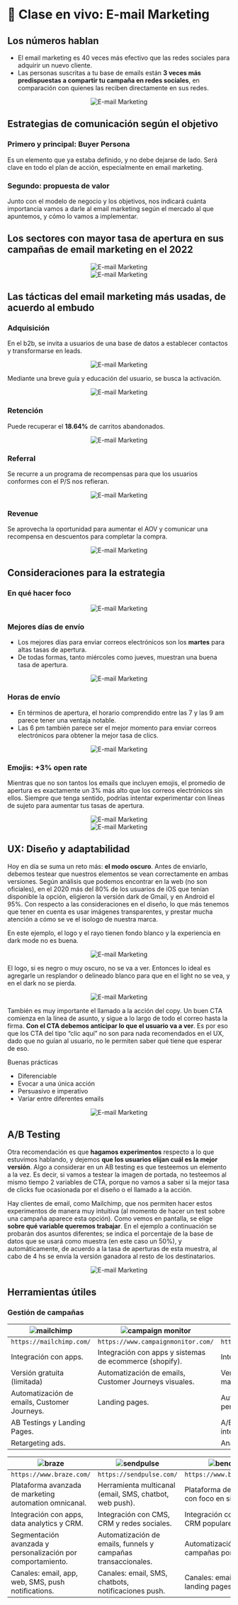 # ​​🎥​ Clase en vivo: E-mail Marketing

## Los números hablan
- El email marketing es 40 veces más efectivo que las redes sociales para adquirir un nuevo cliente.
- Las personas suscritas a tu base de emails están **3 veces más predispuestas a compartir tu campaña en redes sociales**, en comparación con quienes las reciben directamente en sus redes.

<div align="center"> <img src="./img/image-4.png" alt="E-mail Marketing"> </div>

## Estrategias de comunicación según el objetivo
### Primero y principal: Buyer Persona
Es un elemento que ya estaba definido, y no debe dejarse de lado. Será clave en todo el plan de acción, especialmente en email marketing.

### Segundo: propuesta de valor
Junto con el modelo de negocio y los objetivos, nos indicará cuánta importancia vamos a darle al email marketing según el mercado al que apuntemos, y cómo lo vamos a implementar.

## Los sectores con mayor tasa de apertura en sus campañas de email marketing en el 2022
<div align="center"> <img src="./img/image-5.png" alt="E-mail Marketing"> </div>

<div align="center"> <img src="./img/image-6.png" alt="E-mail Marketing"> </div>

## Las tácticas del email marketing más usadas, de acuerdo al embudo
### Adquisición
En el b2b, se invita a usuarios de una base de datos a establecer contactos y transformarse en leads.
<div align="center"> <img src="./img/image-7.png" alt="E-mail Marketing"> </div>

Mediante una breve guía y educación del usuario, se busca la activación.
<div align="center"> <img src="./img/image-8.png" alt="E-mail Marketing"> </div>

### Retención
Puede recuperar el **18.64%** de carritos abandonados.
<div align="center"> <img src="./img/image-9.png" alt="E-mail Marketing"> </div>

### Referral
Se recurre a un programa de recompensas para que los usuarios conformes con el P/S nos refieran.
<div align="center"> <img src="./img/image-10.png" alt="E-mail Marketing"> </div>

### Revenue
Se aprovecha la oportunidad para aumentar el AOV y comunicar una recompensa en descuentos para completar la compra.
<div align="center"> <img src="./img/image-11.png" alt="E-mail Marketing"> </div>   

## Consideraciones para la estrategia
### En qué hacer foco
<div align="center"> <img src="./img/image-12.png" alt="E-mail Marketing"> </div>   

### Mejores días de envío
- Los mejores días para enviar correos electrónicos son los **martes** para altas tasas de apertura.
- De todas formas, tanto miércoles como jueves, muestran una buena tasa de apertura.

<div align="center"> <img src="./img/image-13.png" alt="E-mail Marketing"> </div>   

### Horas de envío
- En términos de apertura, el horario comprendido entre las 7 y las 9 am parece tener una ventaja notable.
- Las 6 pm también parece ser el mejor momento para enviar correos electrónicos para obtener la mejor tasa de clics.

<div align="center"> <img src="./img/image-14.png" alt="E-mail Marketing"> </div>  

### Emojis: +3%  open rate
Mientras que no son tantos los emails que incluyen emojis, el promedio de apertura es exactamente un 3% más alto que los correos electrónicos sin ellos. Siempre que tenga sentido, podrías intentar experimentar con líneas de sujeto para aumentar tus tasas de apertura.
<div align="center"> <img src="./img/image-15.png" alt="E-mail Marketing"> </div>  
<div align="center"> <img src="./img/image-16.png" alt="E-mail Marketing"> </div>  

## UX: Diseño y adaptabilidad
Hoy en día se suma un reto más: **el modo oscuro**. Antes de enviarlo, debemos testear que nuestros elementos se vean correctamente en ambas versiones. 
Según análisis que podemos encontrar en la web (no son oficiales), en el 2020 más del 80% de los usuarios de iOS que tenían disponible la opción, eligieron la versión dark de Gmail, y en Android el 95%.
Con respecto a las consideraciones en el diseño, lo que más tenemos que tener en cuenta es usar imágenes transparentes, y prestar mucha atención a cómo se ve el isologo de nuestra marca. 

En este ejemplo, el logo y el rayo tienen fondo blanco y la experiencia en dark mode no es buena.
<div align="center"> <img src="./img/image-17.png" alt="E-mail Marketing"> </div>  

El logo, si es negro o muy oscuro, no se va a ver. Entonces lo ideal es agregarle un resplandor o delineado blanco para que en el light no se vea, y en el dark no se pierda. 

<div align="center"> <img src="./img/image-18.png" alt="E-mail Marketing"> </div>  

También es muy importante el llamado a la acción del copy. Un buen CTA comienza en la línea de asunto, y sigue a lo largo de todo el correo hasta la firma. 
**Con el CTA debemos anticipar lo que el usuario va a ver**. Es por eso que los CTA del tipo “clic aquí” no son para nada recomendados en el UX, dado que no guían al usuario, no le permiten saber qué tiene que esperar de eso.

Buenas prácticas
- Diferenciable
- Evocar a una única acción
- Persuasivo e imperativo
- Variar entre diferentes emails

<div align="center"> <img src="./img/image-19.png" alt="E-mail Marketing"> </div>  

## A/B Testing
Otra recomendación es que **hagamos experimentos** respecto a lo que estuvimos hablando, y dejemos **que los usuarios elijan cuál es la mejor versión**. Algo a considerar en un AB testing es que testeemos un elemento a la vez. Es decir, si vamos a testear la imagen de portada, no testeemos al mismo tiempo 2 variables de CTA, porque no vamos a saber si la mejor tasa de clicks fue ocasionada por el diseño o el llamado a la acción. 

Hay clientes de email, como Mailchimp, que nos permiten hacer estos experimentos de manera muy intuitiva (al momento de hacer un test sobre una campaña aparece esta opción). Como vemos en pantalla, se elige **sobre qué variable queremos trabajar**. 
En el ejemplo a continuación se probarán dos asuntos diferentes; se indica el porcentaje de la base de datos que se usará como muestra (en este caso un 50%), y automáticamente, de acuerdo a la tasa de aperturas de esta muestra, al cabo de 4 hs se envía la versión ganadora al resto de los destinatarios.

<div align="center"> <img src="./img/image-20.png" alt="E-mail Marketing"> </div>  

## Herramientas útiles
### Gestión de campañas

| ![mailchimp](./img/image-21.png) | ![campaign monitor](./img/image-22.png) | ![hubspot](./img/image-23.png) | 
| ------------------------------- | ------------------------------- | ------------------------------- | 
| `https://mailchimp.com/` | `https://www.campaignmonitor.com/` | `https://www.hubspot.com/products/marketing` |
| Integración con apps. | Integración con apps y sistemas de ecommerce (shopify). | Integración con CRM y más de 1.000 apps. |
| Versión gratuita (limitada) | Automatización de emails, Customer Journeys visuales. | Versión gratuita con herramientas de marketing y CRM. |
| Automatización de emails, Customer Journeys. | Landing pages. | Automatización avanzada y flujos personalizados. |
| AB Testings y Landing Pages. | | A/B Testing, Landing Pages y Formularios inteligentes. | 
| Retargeting ads. | | Análisis detallado y seguimiento de leads. |

| ![braze](./img/image-24.png) | ![sendpulse](./img/image-25.png) | ![benchmarkemail](./img/image-26.png) | 
| ------------------------------- | ------------------------------- | ------------------------------- | 
| `https://www.braze.com/` | `https://sendpulse.com/` | `https://www.benchmarkemail.com/` |
| Plataforma avanzada de marketing automation omnicanal. | Herramienta multicanal (email, SMS, chatbot, web push). | Plataforma de email marketing con foco en simplicidad. |
| Integración con apps, data analytics y CRM. | Integración con CMS, CRM y redes sociales. | Integración con e-commerce y CRM populares. |
| Segmentación avanzada y personalización por comportamiento. | Automatización de emails, funnels y campañas transaccionales. | Automatización de correos y campañas por comportamiento. |
| Canales: email, app, web, SMS, push notifications. | Canales: email, SMS, chatbots, notificaciones push. | Canales: email, formularios y landing pages. |